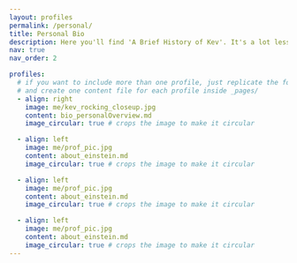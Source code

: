 ```yaml
---
layout: profiles
permalink: /personal/
title: Personal Bio
description: Here you'll find 'A Brief History of Kev'. It's a lot less enlightening than a similarly named book by a genius. Well, unless you like cats as much I do.
nav: true
nav_order: 2

profiles:
  # if you want to include more than one profile, just replicate the following block
  # and create one content file for each profile inside _pages/
  - align: right
    image: me/kev_rocking_closeup.jpg
    content: bio_personalOverview.md
    image_circular: true # crops the image to make it circular

  - align: left
    image: me/prof_pic.jpg
    content: about_einstein.md
    image_circular: true # crops the image to make it circular

  - align: left
    image: me/prof_pic.jpg
    content: about_einstein.md
    image_circular: true # crops the image to make it circular

  - align: left
    image: me/prof_pic.jpg
    content: about_einstein.md
    image_circular: true # crops the image to make it circular
---
```

